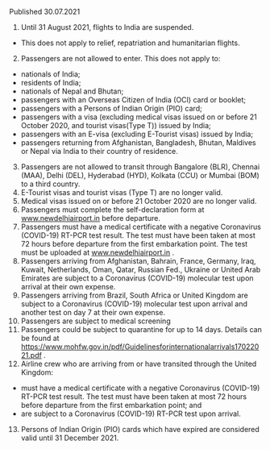 Published 30.07.2021
1. Until 31 August 2021, flights to India are suspended.
- This does not apply to relief, repatriation and humanitarian flights.
2. Passengers are not allowed to enter.
This does not apply to:
- nationals of India;
- residents of India;
- nationals of Nepal and Bhutan;
- passengers with an Overseas Citizen of India (OCI) card or booklet;
- passengers with a Persons of Indian Origin (PIO) card;
- passengers with a visa (excluding medical visas issued on or before 21 October 2020, and tourist visas(Type T)) issued by India;
- passengers with an E-visa (excluding E-Tourist visas) issued by India;
- passengers returning from Afghanistan, Bangladesh, Bhutan, Maldives or Nepal via India to their country of residence.
3. Passengers are not allowed to transit through Bangalore (BLR), Chennai (MAA), Delhi (DEL), Hyderabad (HYD), Kolkata (CCU) or Mumbai (BOM) to a third country.
4. E-Tourist visas and tourist visas (Type T) are no longer valid.
5. Medical visas issued on or before 21 October 2020 are no longer valid.
6. Passengers must complete the self-declaration form at <a href="http://www.newdelhiairport.in/">www.newdelhiairport.in</a> before departure.
7. Passengers must have a medical certificate with a negative Coronavirus (COVID-19) RT-PCR test result. The test must have been taken at most 72 hours before departure from the first embarkation point. The test must be uploaded at <a href="http://www.newdelhiairport.in/">www.newdelhiairport.in</a> .
8. Passengers arriving from Afghanistan, Bahrain, France, Germany, Iraq, Kuwait, Netherlands, Oman, Qatar, Russian Fed., Ukraine or United Arab Emirates are subject to a Coronavirus (COVID-19) molecular test upon arrival at their own expense.
9. Passengers arriving from Brazil, South Africa or United Kingdom are subject to a Coronavirus (COVID-19) molecular test upon arrival and another test on day 7 at their own expense.
10. Passengers are subject to medical screening
11. Passengers could be subject to quarantine for up to 14 days. Details can be found at <a href="https://www.mohfw.gov.in/pdf/Guidelinesforinternationalarrivals17022021.pdf">https://www.mohfw.gov.in/pdf/Guidelinesforinternationalarrivals17022021.pdf</a> .
12. Airline crew who are arriving from or have transited through the United Kingdom:
- must have a medical certificate with a negative Coronavirus (COVID-19) RT-PCR test result. The test must have been taken at most 72 hours before departure from the first embarkation point; and
- are subject to a Coronavirus (COVID-19) RT-PCR test upon arrival.
13. Persons of Indian Origin (PIO) cards which have expired are considered valid until 31 December 2021.

